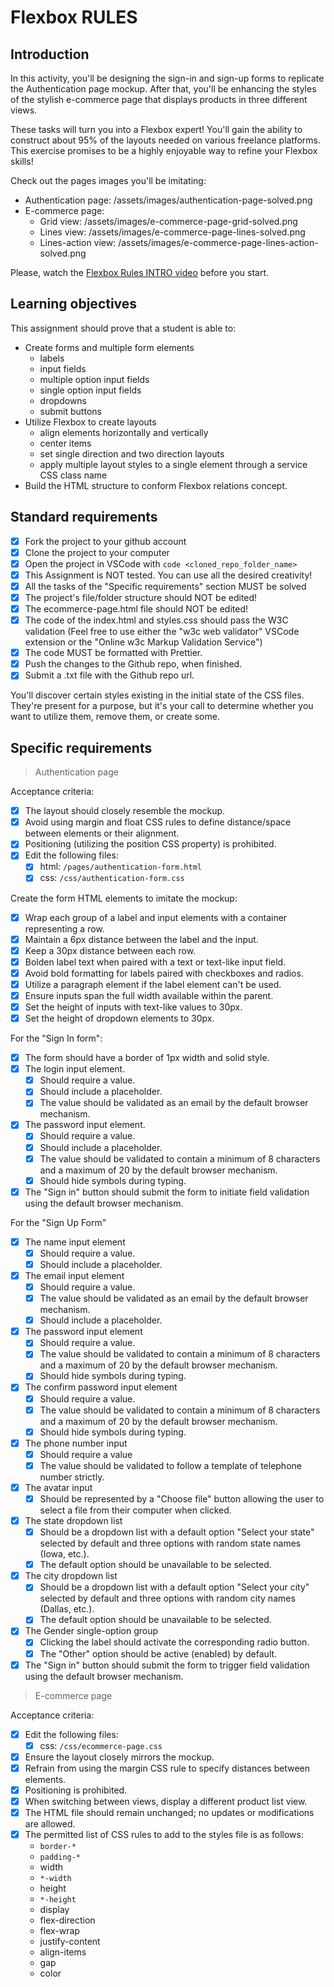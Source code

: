 # Flexbox RULES

## Introduction

In this activity, you'll be designing the sign-in and sign-up forms to replicate the Authentication page mockup. After that, you'll be enhancing the styles of the stylish e-commerce page that displays products in three different views.

These tasks will turn you into a Flexbox expert! You'll gain the ability to construct about 95% of the layouts needed on various freelance platforms. This exercise promises to be a highly enjoyable way to refine your Flexbox skills!

Check out the pages images you'll be imitating:

- Authentication page: /assets/images/authentication-page-solved.png
- E-commerce page:
  - Grid view: /assets/images/e-commerce-page-grid-solved.png
  - Lines view: /assets/images/e-commerce-page-lines-solved.png
  - Lines-action view: /assets/images/e-commerce-page-lines-action-solved.png

Please, watch the [Flexbox Rules INTRO video](https://www.loom.com/share/6bf938c7e4234745970fd83181b585a9?sid=19a5fc8d-b8e0-4d7b-b705-2d638fd2ec63) before you start.

## Learning objectives

This assignment should prove that a student is able to:

- Create forms and multiple form elements
  - labels
  - input fields
  - multiple option input fields
  - single option input fields
  - dropdowns
  - submit buttons
- Utilize Flexbox to create layouts
  - align elements horizontally and vertically
  - center items
  - set single direction and two direction layouts
  - apply multiple layout styles to a single element through a service CSS class name
- Build the HTML structure to conform Flexbox relations concept.

## Standard requirements

- [x] Fork the project to your github account
- [x] Clone the project to your computer
- [x] Open the project in VSCode with `code <cloned_repo_folder_name>`
- [X] This Assignment is NOT tested. You can use all the desired creativity!
- [X] All the tasks of the "Specific requirements" section MUST be solved
- [X] The project's file/folder structure should NOT be edited!
- [X] The ecommerce-page.html file should NOT be edited!
- [X] The code of the index.html and styles.css should pass the W3C validation (Feel free to use either the "w3c web validator" VSCode extension or the "Online w3c Markup Validation Service")
- [X] The code MUST be formatted with Prettier.
- [X] Push the changes to the Github repo, when finished.
- [X] Submit a .txt file with the Github repo url.

You'll discover certain styles existing in the initial state of the CSS files. They're present for a purpose, but it's your call to determine whether you want to utilize them, remove them, or create some.

## Specific requirements

> Authentication page

Acceptance criteria:

- [x] The layout should closely resemble the mockup.
- [x] Avoid using margin and float CSS rules to define distance/space between elements or their alignment.
- [x] Positioning (utilizing the position CSS property) is prohibited.
- [x] Edit the following files:
  - [x] html: `/pages/authentication-form.html`
  - [x] css: `/css/authentication-form.css`

Create the form HTML elements to imitate the mockup:

- [x] Wrap each group of a label and input elements with a container representing a row.
- [X] Maintain a 6px distance between the label and the input.
- [X] Keep a 30px distance between each row.
- [X] Bolden label text when paired with a text or text-like input field.
- [X] Avoid bold formatting for labels paired with checkboxes and radios.
- [X] Utilize a paragraph element if the label element can't be used.
- [X] Ensure inputs span the full width available within the parent.
- [X] Set the height of inputs with text-like values to 30px.
- [X] Set the height of dropdown elements to 30px.

For the "Sign In form":

- [x] The form should have a border of 1px width and solid style.
- [x] The login input element.
  - [x] Should require a value.
  - [x] Should include a placeholder.
  - [x] The value should be validated as an email by the default browser mechanism.
- [x] The password input element.
  - [x] Should require a value.
  - [x] Should include a placeholder.
  - [x] The value should be validated to contain a minimum of 8 characters and a maximum of 20 by the default browser mechanism.
  - [x] Should hide symbols during typing.
- [x] The "Sign in" button should submit the form to initiate field validation using the default browser mechanism.

For the "Sign Up Form"

- [X] The name input element
  - [x] Should require a value.
  - [x] Should include a placeholder.
- [x] The email input element
  - [x] Should require a value.
  - [x] The value should be validated as an email by the default browser mechanism.
  - [x] Should include a placeholder.
- [x] The password input element
  - [x] Should require a value.
  - [x] The value should be validated to contain a minimum of 8 characters and a maximum of 20 by the default browser mechanism.
  - [x] Should hide symbols during typing.
- [x] The confirm password input element
  - [x] Should require a value.
  - [x] The value should be validated to contain a minimum of 8 characters and a maximum of 20 by the default browser mechanism.
  - [x] Should hide symbols during typing.
- [x] The phone number input
  - [x] Should require a value
  - [x] The value should be validated to follow a template of telephone number strictly.
- [x] The avatar input
  - [x] Should be represented by a "Choose file" button allowing the user to select a file from their computer when clicked.
- [x] The state dropdown list
  - [x] Should be a dropdown list with a default option "Select your state" selected by default and three options with random state names (Iowa, etc.).
  - [x] The default option should be unavailable to be selected.
- [x] The city dropdown list
  - [x] Should be a dropdown list with a default option "Select your city" selected by default and three options with random city names (Dallas, etc.).
  - [x] The default option should be unavailable to be selected.
- [x] The Gender single-option group
  - [x] Clicking the label should activate the corresponding radio button.
  - [x] The "Other" option should be active (enabled) by default.
- [x] The "Sign in" button should submit the form to trigger field validation using the default browser mechanism.

> E-commerce page

Acceptance criteria:

- [X] Edit the following files:
  - [X] css: `/css/ecommerce-page.css`
- [X] Ensure the layout closely mirrors the mockup.
- [X] Refrain from using the margin CSS rule to specify distances between elements.
- [X] Positioning is prohibited.
- [X] When switching between views, display a different product list view.
- [X] The HTML file should remain unchanged; no updates or modifications are allowed.
- [X] The permitted list of CSS rules to add to the styles file is as follows:
  - `border-*`
  - `padding-*`
  - width
  - `*-width`
  - height
  - `*-height`
  - display
  - flex-direction
  - flex-wrap
  - justify-content
  - align-items
  - gap
  - color
